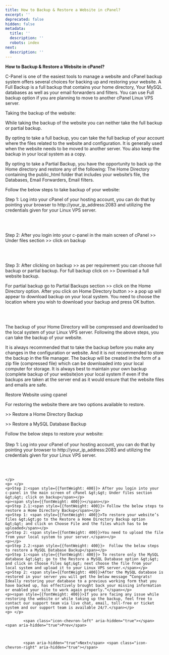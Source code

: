 ```yaml
---
title: How to Backup & Restore a Website in cPanel?
excerpt: ''
deprecated: false
hidden: false
metadata:
  title: ''
  description: ''
  robots: index
next:
  description: ''
---
```


<div class="page-header">
</div>

    

<div itemprop="articleBody">
    <strong><span style={{fontSize: "xx-large"}}>How to Backup &amp; Restore a Website in cPanel?</span></strong>
    <p> </p>
    <p><span style={{fontWeight: 400}}>C-Panel is one of the easiest tools to manage a website and cPanel backup system offers several choices for backing up and restoring your website. A Full Backup is a full backup that contains your home directory, Your MySQL databases as well as your email forwarders and filters. You can use Full backup option if you are planning to move to another cPanel Linux VPS server.</span></p>
    <p>Taking the backup of the website:</p>
    <p><span style={{fontWeight: 400}}>While taking the backup of the website you can neither take the full backup or partial backup.</span></p>
    <p><span style={{fontWeight: 400}}>By opting to take a full backup, you can take the full backup of your account where the files related to the website and configuration. It is generally used when the website needs to be moved to another server. You also keep the backup in your local system as a copy.  </span></p>
    <p><span style={{fontWeight: 400}}>By opting to take a Partial Backup, you have the opportunity to back up the Home directory and restore any of the following: The Home Directory containing the public_html folder that includes your website’s file, the  Databases, Email Forwarders, Email filters.</span></p>
    <p>Follow the below steps to take backup of your website: </p>
    <p dir="ltr">Step 1:<span style={{fontWeight: 400}}>  Log into your cPanel of your hosting account, you can do that by pointing your browser to http://your_ip_address:2083 and utilizing the credentials given for your Linux VPS server.<br /></span></p>
    <p dir="ltr"><span style={{fontSize: "large"}}><br /><br /></span></p>
    <p>Step 2:<span style={{fontWeight: 400}}> After you login into your c-panel in the main screen of cPanel &gt;&gt; Under files section &gt;&gt; click on backup</span></p>
    <p dir="ltr"><span style={{fontSize: "large"}}> </span></p>
    <p dir="ltr"><span style={{fontSize: "large"}}><br /><br /></span></p>
    <p>Step 3:<span style={{fontWeight: 400}}> After clicking on backup &gt;&gt; as per requirement you can choose full backup or partial backup. For full backup click on &gt;&gt; Download a full website backup. </span></p>
    <p><span style={{fontWeight: 400}}>For partial backup go to Partial Backups section &gt;&gt; click on the Home Directory option. After you click on  Home Directory button &gt;&gt; a pop up will appear to download backup on your local system. You need to choose the location where you wish to download your backup and press OK button. </span></p>
    <p dir="ltr"><span style={{fontSize: "large"}}> </span></p>
    <p dir="ltr"><span style={{fontSize: "large"}}><br /><br /></span></p>
    <p><span style={{fontWeight: 400}}>The backup of your Home Directory will be compressed and downloaded to the local system of your Linux VPS server. Following the above steps, you can take the backup of your website.</span></p>
    <p><span style={{fontWeight: 400}}>It is always recommended that to take the backup before you make any changes in the configuration or website. And it is not recommended to store the backup in the file manager. The backup will be created in the form of a zip file (compressed file) which can be downloaded into your local computer for storage. It is always best to maintain your own backup (complete backup of your website)on your local system if even if the backups are taken at the server end as it would ensure that the website files and emails are safe.</span></p>
    <p>Restore Website using cpanel</p>
    <p><span style={{fontWeight: 400}}>For restoring the website there are two options available to restore.</span></p>
    <p><span style={{fontWeight: 400}}>&gt;&gt; Restore a Home Directory Backup</span></p>
    <p><span style={{fontWeight: 400}}>&gt;&gt; Restore a MySQL Database Backup</span></p>
    <p>Follow the below steps to restore your website:<br /><br />Step 1:<span style={{fontWeight: 400}}> Log into your cPanel of your hosting account, you can do that by pointing your browser to http://your_ip_address:2083 and utilizing the credentials given for your  Linux VPS server.</p>
        <br />
        <br />
        </span>
        
    </p>
    <p> </p>
    <p>Step 2:<span style={{fontWeight: 400}}> After you login into your c-panel in the main screen of cPanel &gt;&gt; Under files section &gt;&gt; click on backup</span></p>
    <p><span style={{fontWeight: 400}}></span></p>
    <p>Step 2.1:<span style={{fontWeight: 400}}> Follow the below steps to restore a Home Directory Backup</span></p>
    <p>Step 1: <span style={{fontWeight: 400}}>To restore your website’s files &gt;&gt;go to the Restore a Home Directory Backup option &gt;&gt; and click on Choose File and the files which has to be uploaded</span></p>
    <p>Step 2: <span style={{fontWeight: 400}}>You need to upload the file from your local system to your server.</span></p>
    <p></p>
    <p>Step 2.2:<span style={{fontWeight: 400}}>  Follow the below steps to restore a MySQL Database Backup</span></p>
    <p>Step 1:<span style={{fontWeight: 400}}> To restore only the MySQL database &gt;&gt; go to the Restore a MySQL Database option &gt;&gt; and click on Choose Files &gt;&gt; next choose the file from your local system and upload it to your Linux VPS server.</span></p>
    <p>Step 2: <span style={{fontWeight: 400}}>After the MySQL database is restored in your server you will get the below message “Congrats! Ideally restoring your database to a previous working form that you have backed up, has effectively brought back your missing information or enabled your site to work again properly.”</span></p>
    <p><span style={{fontWeight: 400}}>If you are facing any issue while restoring the website or while taking up the backup, feel free to contact our support team via live chat, email, toll-free or ticket system and our support team is available 24/7.</span></p>
    <p> </p>
</div>

    
        
            <span class="icon-chevron-left" aria-hidden="true"></span> <span aria-hidden="true">Prev</span> 
    
    
        
            <span aria-hidden="true">Next</span> <span class="icon-chevron-right" aria-hidden="true"></span> 
    

</div>